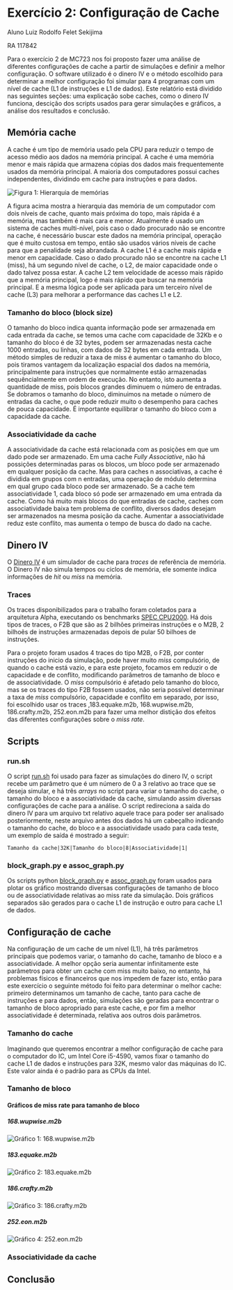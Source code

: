 

# Exercício 2: Configuração de Cache
Aluno Luiz Rodolfo Felet Sekijima

RA 117842

Para o exercício 2 de MC723 nos foi proposto fazer uma análise de diferentes configurações de cache a partir de simulações e definir a melhor configuração. O software utilizado é o dinero IV e o método escolhido para determinar a melhor configuração foi simular para 4 programas com um nível de cache (L1 de instruções e L1 de dados). Este relatório está dividido nas seguintes seções: uma explicação sobe caches, como o dinero IV funciona, descição dos scripts usados para gerar simulações e gráficos, a análise dos resultados e conclusão.


## Memória cache

A cache é um tipo de memória usado pela CPU para reduzir o tempo de acesso médio aos dados na memória principal. A cache é uma memória menor e mais rápida que armazena cópias dos dados mais frequentemente usados da memória principal. A maioria dos computadores possui caches independentes,  dividindo em cache para instruções e para dados.

![Figura 1: Hierarquia de memórias](cache.gif)

A figura acima mostra a hierarquia das memória de um computador com dois níveis de cache, quanto mais próxima do topo, mais rápida é a memória, mas também é mais cara e menor. Atualmente é usado um sistema de caches multi-nível, pois caso o dado procurado não se encontre na cache, é necessário buscar este dados na memória principal, operação que é muito custosa em tempo, então são usados vários níveis de cache para que a penalidade seja abrandada. A cache L1 é a cache mais rápida e menor em capacidade. Caso o dado procurado não se encontre na cache L1 (miss), há um segundo nível de cache, o L2, de maior capacidade onde o dado talvez possa estar. A cache L2 tem velocidade de acesso mais rápido que a memória principal, logo é mais rápido que buscar na memória principal. E a mesma lógica pode ser aplicada para um terceiro nível de cache (L3) para melhorar a performance das caches L1 e L2.

### Tamanho do bloco (block size)

O tamanho do bloco indica quanta informação pode ser armazenada em cada entrada da cache, se temos uma cache com capacidade de 32Kb e o tamanho do bloco é de 32 bytes, podem ser armazenadas nesta cache 1000 entradas, ou linhas, com dados de 32 bytes em cada entrada. Um método simples de reduzir a taxa de miss é aumentar o tamanho do bloco, pois tiramos vantagem da localização espacial dos dados na memória, principalmente para instruções que normalmente estão armazenadas sequêncialmente em ordem de execução. No entanto, isto aumenta a quantidade de miss, pois blocos grandes diminuem o número de entradas. Se dobramos o tamanho do bloco, diminuimos na metade o número de entradas da cache, o que pode reduzir muito o desempenho para caches de pouca capacidade. É importante equilibrar o tamanho do bloco com a capacidade da cache.


### Associatividade da cache

A associatividade da cache está relacionada com as posições em que um dado pode ser armazenado. Em uma cache *Fully Associative*, não há possições determinadas paras os blocos, um bloco pode ser armazenado em qualquer posição da cache. Mas para caches n associativas, a cache é dividida em grupos com n entradas, uma operação de módulo determina em qual grupo cada bloco pode ser armazenado. Se a cache tem associatividade 1, cada bloco só pode ser armazenado em uma entrada da cache. Como há muito mais blocos do que entradas de cache, caches com associatividade baixa tem problema de conflito, diversos dados desejam ser armazenados na mesma posição da cache. Aumentar a associatividade reduz este conflito, mas aumenta o tempo de busca do dado na cache.


## Dinero IV

O [Dinero IV](http://pages.cs.wisc.edu/~markhill/DineroIV/) é um simulador de cache para *traces* de referência de memória. O Dinero IV não simula tempos ou ciclos de memória, ele somente indica informações de *hit* ou *miss* na memória. 

### Traces

Os traces disponibilizados para o trabalho foram coletados para a arquitetura Alpha, executando os benchmarks [SPEC CPU2000](http://www.spec.org/cpu2000/). Há dois tipos de traces, o F2B que são as 2 bilhões primeiras instruções e o M2B, 2 bilhoẽs de instruções armazenadas depois de pular 50 bilhoes de instruções. 

Para o projeto foram usados 4 traces do tipo M2B, o F2B, por conter instruções do inicio da simulação, pode haver muito *miss* compulsório, de quando o cache está vazio, e para este projeto, focamos em reduzir o de capacidade e de conflito, modificando parâmetros de tamanho de bloco e de associatividade. O *miss* compulsório é afetado pelo tamanho do bloco, mas se os traces do tipo F2B fossem usados, não seria possível determinar a taxa de *miss* compulsório, capacidade e conflito em separado, por isso, foi escolhido usar os traces ,183.equake.m2b, 168.wupwise.m2b, 186.crafty.m2b, 252.eon.m2b para fazer uma melhor distição dos efeitos das diferentes configurações sobre o *miss rate*.


## Scripts

### run.sh
O script [run.sh](run.sh) foi usado para fazer as simulações do dinero IV, o script recebe um parâmetro que é um número de 0 a 3 relativo ao trace que se deseja simular, e há três *arrays* no script para variar o tamanho do cache, o tamanho do bloco e a associatividade da cache, simulando assim diversas configurações de cache para a análise. O script redireciona a saida do dinero IV para um arquivo txt relativo aquele trace para poder ser analisado posteriormente, neste arquivo antes dos dados há um cabeçalho indicando o tamanho do cache, do bloco e a associatividade usado para cada teste, um exemplo de saída é mostrado a seguir:

```
Tamanho da cache|32K|Tamanho do bloco|8|Associatividade|1|
```

### block_graph.py e assoc_graph.py

Os scripts python [block_graph.py](./data/block/block_graph.py) e [assoc_graph.py](./data/assoc/assoc_graph.py) foram usados para plotar os gráfico mostrando diversas configurações de tamanho de bloco ou de associatividade relativas ao miss rate da simulação. Dois gráficos separados são gerados para o cache L1 de instrução e outro para cache L1 de dados.


## Configuração de cache

Na configuração de um cache de um nível (L1), há três parâmetros principais que podemos variar, o tamanho do cache, tamanho de bloco e a associatividade. A melhor opção seria aumentar infinitamente este parâmetros para obter um cache com miss muito baixo, no entanto, há problemas físicos e financeiros que nos impedem de fazer isto, então para este exercício o seguinte método foi feito para determinar o melhor cache: primeiro determinamos um tamanho de cache, tanto para cache de instruções e para dados, então, simulações são geradas para encontrar o tamanho de bloco apropriado para este cache, e por fim a melhor associatividade  é determinada, relativa aos outros dois parâmetros. 

### Tamanho do cache

Imaginando que queremos encontrar a melhor configuração de cache para o computador do IC, um Intel Core i5-4590, vamos fixar o tamanho do cache L1 de dados e instruções para 32K, mesmo valor das máquinas do IC. Este valor ainda é o padrão para as CPUs da Intel.

### Tamanho de bloco

#### Gráficos de miss rate para tamanho de bloco

##### 168.wupwise.m2b
![Gráfico 1: 168.wupwise.m2b](./data/block/block_168.wupwise.m2b.out.png)

##### 183.equake.m2b
![Gráfico 2: 183.equake.m2b](./data/block/block_183.equake.m2b.out.png)

##### 186.crafty.m2b
![Gráfico 3: 186.crafty.m2b](./data/block/block_186.crafty.m2b.out.png)

##### 252.eon.m2b
![Gráfico 4: 252.eon.m2b](./data/block/block_252.eon.m2b.out.png)

### Associatividade da cache


## Conclusão



